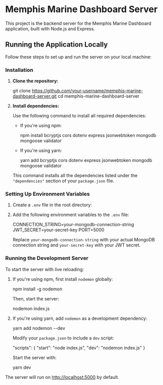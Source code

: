 # Memphis Marine Dashboard Server

This project is the backend server for the Memphis Marine Dashboard application, built with Node.js and Express.

## Running the Application Locally

Follow these steps to set up and run the server on your local machine:

### Installation

1. **Clone the repository:**


   git clone https://github.com/your-username/memphis-marine-dashboard-server.git
   cd memphis-marine-dashboard-server


2. **Install dependencies:**

   Use the following command to install all required dependencies:

   - If you're using npm:

     npm install bcryptjs cors dotenv express jsonwebtoken mongodb mongoose validator

   - If you're using yarn:

     yarn add bcryptjs cors dotenv express jsonwebtoken mongodb mongoose validator

   This command installs all the dependencies listed under the `"dependencies"` section of your `package.json` file.

### Setting Up Environment Variables

1. Create a `.env` file in the root directory:

2. Add the following environment variables to the `.env` file:

   CONNECTION_STRING=your-mongodb-connection-string
   JWT_SECRET=your-secret-key
   PORT=5000

   Replace `your-mongodb-connection-string` with your actual MongoDB connection string and `your-secret-key` with your JWT secret.

### Running the Development Server

To start the server with live reloading:

1. If you're using npm, first install `nodemon` globally:

   npm install -g nodemon
   

   Then, start the server:


   nodemon index.js

2. If you're using yarn, add `nodemon` as a development dependency:

   yarn add nodemon --dev

   Modify your `package.json` to include a `dev` script:


   "scripts": {
     "start": "node index.js",
     "dev": "nodemon index.js"
   }

   Start the server with:

   yarn dev


The server will run on [http://localhost:5000](http://localhost:5000) by default.


